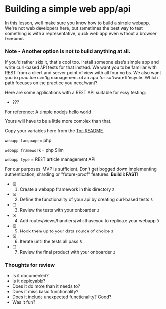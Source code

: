 Building a simple web app/api
=============================

In this lesson, we’ll make sure you know how to build a simple webapp.  We're not web developers here, but sometimes the best way to test something is with a representative, quick web app even without a browser frontend.

### Note - Another option is not to build anything at all.
If you'd rather skip it, that's cool too.  Install someone else's simple app and write curl-based API tests for that instead.  We want you to be familiar with REST from a client and server point of view with all four verbs.  We also want you to practice config management of an app for software lifecycle.  Which path focuses on the practice you need/want?

Here are some applications with a REST API suitable for easy testing:
* ???

For reference:
[A simple nodejs hello world](https://gist.github.com/alexlovelltroy/f0101bd6edec71731f5f)

Yours will have to be a little more complex than that.

Copy your variables here from the [Top README](../README.md).

`webapp language` = php

`webapp framework` = php Slim

`webapp type` = REST article management API

For our purposes, MVP is sufficient. Don't get bogged down implementing authentication, sharding or "future-proof" features.  __Build it FAST!__

- [x] 1. Create a webapp framework in this directory `2`
- [x] 2. Define the functionality of your api by creating curl-based tests `3`
- [ ] 3. Review the tests with your onboarder `3`
- [x] 4. Add routes/views/handlers/whathaveyou to replicate your webapp `3`
- [x] 5. Hook them up to your data source of choice `3`
- [x] 6. Iterate until the tests all pass `8`
- [ ] 7. Review the final product with your onboarder `3`

### Thoughts for review
* Is it documented?
* Is it deployable?
* Does it do more than it needs to?
* Does it miss basic functionality?
* Does it include unexpected functionality?  Good?
* Was it fun?
